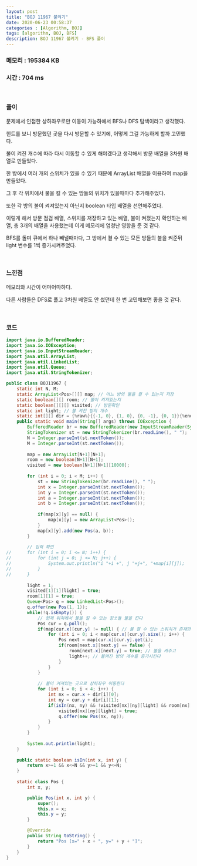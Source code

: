 ```yaml
---
layout: post
title: "BOJ 11967 불켜기"
date: 2020-06-23 00:58:37
categories : [Algorithm, BOJ]
tags: [algorithm, BOJ, BFS]
description: BOJ 11967 불켜기 - BFS 풀이
---
```


### 메모리 : 195384 KB

### 시간 : 704 ms

<br>

### 풀이

문제에서 인접한 상하좌우로만 이동이 가능하에서 BFS나 DFS 탐색이라고 생각했다.

힌트를 보니 방문했던 곳을 다시 방문할 수 있기에, 어떻게 그걸 가능하게 할까 고민했다.

불이 켜진 개수에 따라 다시 이동할 수 있게 해야겠다고 생각해서 방문 배열을 3차원 배열로 만들었다.

한 방에서 여러 개의 스위치가 있을 수 있기 때문에 ArrayList 배열을 이용하여 map을 만들었다.

그 후 각 위치에서 불을 킬 수 있는 방들의 위치가 있을때마다 추가해주었다.

또한 각 방의 불이 켜져있는지 아닌지 boolean 타입 배열을 선언해주었다.

이렇게 해서 방문 점검 배열, 스위치를 저장하고 있는 배열, 불이 켜졌는지 확인하는 배열, 총 3개의 배열을 사용했는데 이게 메모리에 엄청난 영향을 준 것 같다.

BFS를 돌며 큐에서 하나 빼낼때마다, 그 방에서 켤 수 있는 모든 방들의 불을 켜준뒤 light 변수를 1씩 증가시켜주었다.

<br>

### 느낀점

메모리와 시간이 어마어마하다.

다른 사람들은 DFS로 풀고 3차원 배열도 안 썼던데 한 번 고민해보면 좋을 것 같다.

<br>

### 코드

```java
import java.io.BufferedReader;
import java.io.IOException;
import java.io.InputStreamReader;
import java.util.ArrayList;
import java.util.LinkedList;
import java.util.Queue;
import java.util.StringTokenizer;

public class BOJ11967 {
	static int N, M;
	static ArrayList<Pos>[][] map; // 어느 방의 불을 켤 수 있는지 저장
	static boolean[][] room; // 불이 켜져있는지
	static boolean[][][] visited; // 방문확인
	static int light; // 불 켜진 방의 개수
	static int[][] dir = {%raw%}{{-1, 0}, {1, 0}, {0, -1}, {0, 1}}{%endraw%};
	public static void main(String[] args) throws IOException {
		BufferedReader br = new BufferedReader(new InputStreamReader(System.in));
		StringTokenizer st = new StringTokenizer(br.readLine(), " ");
		N = Integer.parseInt(st.nextToken());
		M = Integer.parseInt(st.nextToken());
		
		map = new ArrayList[N+1][N+1];
		room = new boolean[N+1][N+1];
		visited = new boolean[N+1][N+1][10000];
		
		for (int i = 0; i < M; i++) {
			st = new StringTokenizer(br.readLine(), " ");
			int x = Integer.parseInt(st.nextToken());
			int y = Integer.parseInt(st.nextToken());
			int a = Integer.parseInt(st.nextToken());
			int b = Integer.parseInt(st.nextToken());
			
			if(map[x][y] == null) {
				map[x][y] = new ArrayList<Pos>();
			}
			map[x][y].add(new Pos(a, b));
		}
		
		// 입력 확인
//		for (int i = 0; i <= N; i++) {
//			for (int j = 0; j <= N; j++) {
//				System.out.println("i "+i +", j "+j+", "+map[i][j]);
//			}
//		}
		
		light = 1;
		visited[1][1][light] = true;
		room[1][1] = true;
		Queue<Pos> q = new LinkedList<Pos>();
		q.offer(new Pos(1, 1));
		while(!q.isEmpty()) {
			// 현재 위치에서 불을 킬 수 있는 장소들 불을 킨다
			Pos cur = q.poll();
			if(map[cur.x][cur.y] != null) { // 불 켤 수 있는 스위치가 존재한다면
				for (int i = 0; i < map[cur.x][cur.y].size(); i++) {
					Pos next = map[cur.x][cur.y].get(i);
					if(room[next.x][next.y] == false) {
						room[next.x][next.y] = true; // 불을 켜주고
						light++; // 불켜진 방의 개수를 증가시킨다
					}
				}
			}
			
			// 불이 켜져있는 곳으로 상하좌우 이동한다
			for (int i = 0; i < 4; i++) {
				int nx = cur.x + dir[i][0];
				int ny = cur.y + dir[i][1];
				if(isIn(nx, ny) && !visited[nx][ny][light] && room[nx][ny]) { // 범위 내에 있고, 방문한 적 없고, 불이 켜져있다면 이동
					visited[nx][ny][light] = true;
					q.offer(new Pos(nx, ny));
				}
			}
		}
		
		System.out.println(light);
	}
	
	public static boolean isIn(int x, int y) {
		return x>=1 && x<=N && y>=1 && y<=N;
	}
	
	static class Pos {
		int x, y;

		public Pos(int x, int y) {
			super();
			this.x = x;
			this.y = y;
		}

		@Override
		public String toString() {
			return "Pos [x=" + x + ", y=" + y + "]";
		}
	}
}
```

